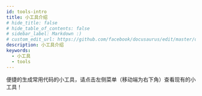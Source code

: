 ```yaml
---
id: tools-intro
title: 小工具介绍
# hide_title: false
# hide_table_of_contents: false
# sidebar_label: Markdown :)
# custom_edit_url: https://github.com/facebook/docusaurus/edit/master/docs/api-doc-markdown.md
description: 小工具介绍
keywords:
  - 小工具
  - tools
---
```

便捷的生成常用代码的小工具，请点击左侧菜单（移动端为右下角）查看现有的小工具！